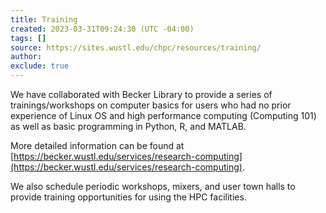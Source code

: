 ```yaml
---
title: Training
created: 2023-03-31T09:24:30 (UTC -04:00)
tags: []
source: https://sites.wustl.edu/chpc/resources/training/
author:
exclude: true
---
```


We have collaborated with Becker Library to provide a series of trainings/workshops on computer basics for users who had no prior experience of Linux OS and high performance computing (Computing 101) as well as basic programming in Python, R, and MATLAB.

More detailed information can be found at [https://becker.wustl.edu/services/research-computing](https://becker.wustl.edu/services/research-computing).

We also schedule periodic workshops, mixers, and user town halls to provide training opportunities for using the HPC facilities. 
